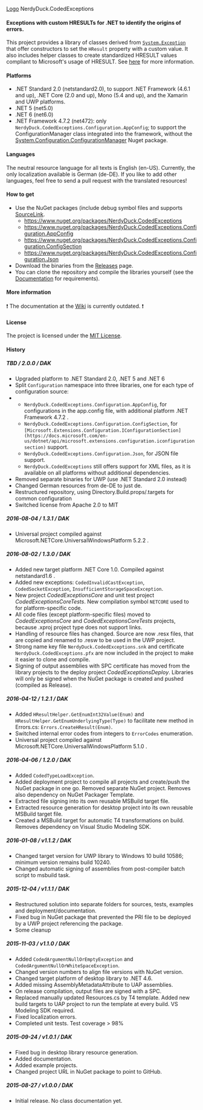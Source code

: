 [Logo](media/NerdyDuck.CodedExceptions.svg) NerdyDuck.CodedExceptions
#### Exceptions with custom HRESULTs for .NET to identify the origins of errors.

This project provides a library of classes derived from [`System.Exception`](https://docs.microsoft.com/en-us/dotnet/api/system.exception) that offer constructors to set the `HResult` property with a custom value.
It also includes helper classes to create standardized HRESULT values compliant to Microsoft's usage of HRESULT. See [here](https://msdn.microsoft.com/en-us/library/cc231198.aspx) for more information.

#### Platforms
- .NET Standard 2.0 (netstandard2.0), to support .NET Framework (4.6.1 and up), .NET Core (2.0 and up), Mono (5.4 and up), and the Xamarin and UWP platforms.
- .NET 5 (net5.0)
- .NET 6 (net6.0)
- .NET Framework 4.7.2 (net472): only `NerdyDuck.CodedExceptions.Configuration.AppConfig`; to support the ConfigurationManager class integrated into the framework, without the [System.Configuration.ConfigurationManager](https://www.google.com/url?sa=t&rct=j&q=&esrc=s&source=web&cd=&cad=rja&uact=8&ved=2ahUKEwiQgqq-rt7rAhVOzKQKHWtOADgQFjABegQIARAB&url=https%3A%2F%2Fwww.nuget.org%2Fpackages%2FSystem.Configuration.ConfigurationManager%2F&usg=AOvVaw3QJEgGSRhEc4o3yYfrKf4q) Nuget package.

#### Languages
The neutral resource language for all texts is English (en-US). Currently, the only localization available is German (de-DE). If you like to add other languages, feel free to send a pull request with the translated resources!

#### How to get
- Use the NuGet packages (include debug symbol files and supports [SourceLink](https://github.com/dotnet/sourcelink).
  - https://www.nuget.org/packages/NerdyDuck.CodedExceptions
  - https://www.nuget.org/packages/NerdyDuck.CodedExceptions.Configuration.AppConfig
  - https://www.nuget.org/packages/NerdyDuck.CodedExceptions.Configuration.ConfigSection
  - https://www.nuget.org/packages/NerdyDuck.CodedExceptions.Configuration.Json
- Download the binaries from the [Releases](../../releases/) page.
- You can clone the repository and compile the libraries yourself (see the [Documentation](https://nerdyduck.github.io/CodedExceptions/index.html) for requirements).

#### More information
:exclamation: The documentation at the [Wiki](../../wiki/) is currently outdated. :exclamation:

#### License
The project is licensed under the [MIT License](LICENSE).

#### History
##### TBD / 2.0.0 / DAK
- Upgraded platform to .NET Standard 2.0, .NET 5 and .NET 6
- Split `Configuration` namespace into three libraries, one for each type of configuration source:
- - `NerdyDuck.CodedExceptions.Configuration.AppConfig`, for configurations in the app.config file, with additional platform .NET Framework 4.7.2 .
  - `NerdyDuck.CodedExceptions.Configuration.ConfigSection`, for `[Microsoft.Extensions.Configuration.IConfigurationSection](https://docs.microsoft.com/en-us/dotnet/api/microsoft.extensions.configuration.iconfigurationsection)` support.
  - `NerdyDuck.CodedExceptions.Configuration.Json`, for JSON file support.
  - `NerdyDuck.CodedExceptions` still offers support for XML files, as it is available on all platforms without additional dependencies.
- Removed separate binaries for UWP (use .NET Standard 2.0 instead)
- Changed German resources from de-DE to just de.
- Restructured repository, using Directory.Build.props/.targets for common configuration
- Switched license from Apache 2.0 to MIT

##### 2016-08-04 / 1.3.1 / DAK
- Universal project compiled against Microsoft.NETCore.UniversalWindowsPlatform 5.2.2 .

##### 2016-08-02 / 1.3.0 / DAK
- Added new target platform .NET Core 1.0. Compiled against netstandard1.6 .
- Added new exceptions: `CodedInvalidCastException`, `CodedSocketException`, `InsufficientStorageSpaceException`.
- New project *CodedExceptionsCore* and unit test project *CodedExceptionsCoreTests*. New compilation symbol `NETCORE` used to for platform-specific code.
- All code files (except platform-specific files) moved to *CodedExceptionsCore* and *CodedExceptionsCoreTests* projects, because .xproj project type does not support links.
- Handling of resource files has changed. Source are now .resx files, that are copied and renamed to .resw to be used in the UWP project.
- Strong name key file `NerdyDuck.CodedExceptions.snk` and certificate `NerdyDuck.CodedExceptions.pfx` are now included in the project to make it easier to clone and compile.
- Signing of output assemblies with SPC certificate has moved from the library projects to the deploy project *CodedExceptionsDeploy*. Libraries will only be signed when the NuGet package is created and pushed (compiled as Release).

##### 2016-04-12 / 1.2.1 / DAK
- Added `HResultHelper.GetEnumInt32Value(Enum)` and `HResultHelper.GetEnumUnderlyingType(Type)` to facilitate new method in Errors.cs: `Errors.CreateHResult(Enum)`.
- Switched internal error codes from integers to `ErrorCodes` enumeration.
- Universal project compiled against Microsoft.NETCore.UniversalWindowsPlatform 5.1.0 .

##### 2016-04-06 / 1.2.0 / DAK
- Added `CodedTypeLoadException`.
- Added deployment project to compile all projects and create/push the NuGet package in one go. Removed separate NuGet project. Removes also dependency on NuGet Packager Template.
- Extracted file signing into its own reusable MSBuild target file.
- Extracted resource generation for desktop project into its own reusable MSBuild target file.
- Created a MSBuild target for automatic T4 transformations on build. Removes dependency on Visual Studio Modeling SDK.

##### 2016-01-08 / v1.1.2 / DAK
- Changed target version for UWP library to Windows 10 build 10586; minimum version remains build 10240.
- Changed automatic signing of assemblies from post-compiler batch script to msbuild task.

##### 2015-12-04 / v1.1.1 / DAK
- Restructured solution into separate folders for sources, tests, examples and deployment/documentation.
- Fixed bug in NuGet package that prevented the PRI file to be deployed by a UWP project referencing the package.
- Some cleanup

##### 2015-11-03 / v1.1.0 / DAK
- Added `CodedArgumentNullOrEmptyException` and `CodedArgumentNullOrWhiteSpaceException`.
- Changed version numbers to align file versions with NuGet version.
- Changed target platform of desktop library to .NET 4.6.
- Added missing AssemblyMetadataAttribute to UAP assemblies.
- On release compilation, output files are signed with a SPC.
- Replaced manually updated Resources.cs by T4 template. Added new build targets to UAP project to run the template at every build. VS Modeling SDK required.
- Fixed localization errors.
- Completed unit tests. Test coverage > 98%

##### 2015-09-24 / v1.0.1 / DAK
- Fixed bug in desktop library resource generation.
- Added documentation.
- Added example projects.
- Changed project URL in NuGet package to point to GitHub.

##### 2015-08-27 / v1.0.0 / DAK
- Initial release. No class documentation yet.
